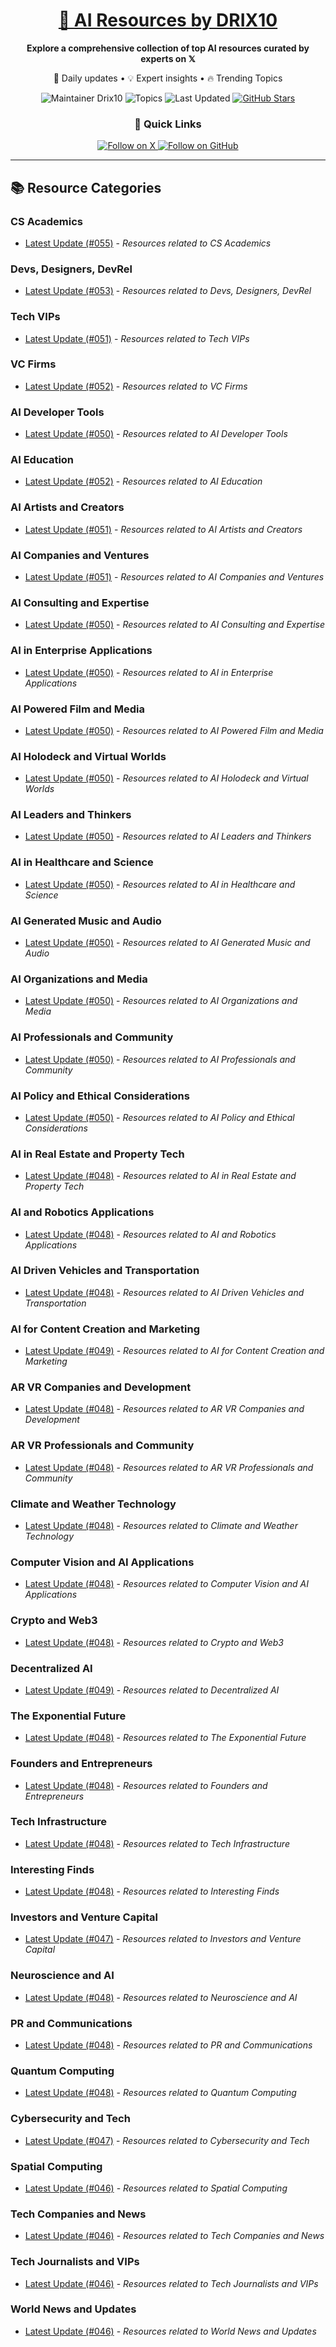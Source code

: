 
<div align="center">
  <h1><a href="https://x.com/DRIX_10_" target="_blank">🚀 AI Resources by DRIX10</a></h1>
  <p><strong>Explore a comprehensive collection of top AI resources curated by experts on 𝕏</strong></p>
  <p>🌟 Daily updates • 💡 Expert insights • 🔥 Trending Topics</p>

  <img src="https://img.shields.io/badge/Maintainer-Drix10-blue?style=for-the-badge" alt="Maintainer Drix10" />
  <img src="https://img.shields.io/badge/Topics-Everything%2C%20AI-red?style=for-the-badge" alt="Topics" />
  <img src="https://img.shields.io/github/last-commit/Drix10/ai-resources?style=for-the-badge&color=5D6D7E" alt="Last Updated" />
  <a href="https://github.com/Drix10/ai-resources"><img src="https://img.shields.io/github/stars/Drix10/ai-resources?style=for-the-badge&color=yellow" alt="GitHub Stars" /></a>

  <br>

  <h3>🌟 Quick Links</h3>
    <a href="https://x.com/DRIX_10_">
      <img src="https://img.shields.io/badge/Follow_on_𝕏-black?style=for-the-badge&logo=x&logoColor=white" alt="Follow on X" />
    </a>
    <a href="https://github.com/Drix10">
      <img src="https://img.shields.io/badge/Follow_on_GitHub-black?style=for-the-badge&logo=github&logoColor=white" alt="Follow on GitHub" />
    </a>
</div>

---

## 📚 Resource Categories

### CS Academics

*   [Latest Update (#055)](https://github.com/Drix10/ai-resources/blob/main/CS%20Academics/resources-055.md) - *Resources related to CS Academics*

### Devs, Designers, DevRel

*   [Latest Update (#053)](https://github.com/Drix10/ai-resources/blob/main/Devs%2C%20Designers%2C%20DevRel/resources-053.md) - *Resources related to Devs, Designers, DevRel*

### Tech VIPs

*   [Latest Update (#051)](https://github.com/Drix10/ai-resources/blob/main/Tech%20VIPs/resources-051.md) - *Resources related to Tech VIPs*

### VC Firms

*   [Latest Update (#052)](https://github.com/Drix10/ai-resources/blob/main/VC%20Firms/resources-052.md) - *Resources related to VC Firms*

### AI Developer Tools

*   [Latest Update (#050)](https://github.com/Drix10/ai-resources/blob/main/AI%20Developer%20Tools/resources-050.md) - *Resources related to AI Developer Tools*

### AI Education

*   [Latest Update (#052)](https://github.com/Drix10/ai-resources/blob/main/AI%20Education/resources-052.md) - *Resources related to AI Education*

### AI Artists and Creators

*   [Latest Update (#051)](https://github.com/Drix10/ai-resources/blob/main/AI%20Artists%20and%20Creators/resources-051.md) - *Resources related to AI Artists and Creators*

### AI Companies and Ventures

*   [Latest Update (#051)](https://github.com/Drix10/ai-resources/blob/main/AI%20Companies%20and%20Ventures/resources-051.md) - *Resources related to AI Companies and Ventures*

### AI Consulting and Expertise

*   [Latest Update (#050)](https://github.com/Drix10/ai-resources/blob/main/AI%20Consulting%20and%20Expertise/resources-050.md) - *Resources related to AI Consulting and Expertise*

### AI in Enterprise Applications

*   [Latest Update (#050)](https://github.com/Drix10/ai-resources/blob/main/AI%20in%20Enterprise%20Applications/resources-050.md) - *Resources related to AI in Enterprise Applications*

### AI Powered Film and Media

*   [Latest Update (#050)](https://github.com/Drix10/ai-resources/blob/main/AI%20Powered%20Film%20and%20Media/resources-050.md) - *Resources related to AI Powered Film and Media*

### AI Holodeck and Virtual Worlds

*   [Latest Update (#050)](https://github.com/Drix10/ai-resources/blob/main/AI%20Holodeck%20and%20Virtual%20Worlds/resources-050.md) - *Resources related to AI Holodeck and Virtual Worlds*

### AI Leaders and Thinkers

*   [Latest Update (#050)](https://github.com/Drix10/ai-resources/blob/main/AI%20Leaders%20and%20Thinkers/resources-050.md) - *Resources related to AI Leaders and Thinkers*

### AI in Healthcare and Science

*   [Latest Update (#050)](https://github.com/Drix10/ai-resources/blob/main/AI%20in%20Healthcare%20and%20Science/resources-050.md) - *Resources related to AI in Healthcare and Science*

### AI Generated Music and Audio

*   [Latest Update (#050)](https://github.com/Drix10/ai-resources/blob/main/AI%20Generated%20Music%20and%20Audio/resources-050.md) - *Resources related to AI Generated Music and Audio*

### AI Organizations and Media

*   [Latest Update (#050)](https://github.com/Drix10/ai-resources/blob/main/AI%20Organizations%20and%20Media/resources-050.md) - *Resources related to AI Organizations and Media*

### AI Professionals and Community

*   [Latest Update (#050)](https://github.com/Drix10/ai-resources/blob/main/AI%20Professionals%20and%20Community/resources-050.md) - *Resources related to AI Professionals and Community*

### AI Policy and Ethical Considerations

*   [Latest Update (#050)](https://github.com/Drix10/ai-resources/blob/main/AI%20Policy%20and%20Ethical%20Considerations/resources-050.md) - *Resources related to AI Policy and Ethical Considerations*

### AI in Real Estate and Property Tech

*   [Latest Update (#048)](https://github.com/Drix10/ai-resources/blob/main/AI%20in%20Real%20Estate%20and%20Property%20Tech/resources-048.md) - *Resources related to AI in Real Estate and Property Tech*

### AI and Robotics Applications

*   [Latest Update (#048)](https://github.com/Drix10/ai-resources/blob/main/AI%20and%20Robotics%20Applications/resources-048.md) - *Resources related to AI and Robotics Applications*

### AI Driven Vehicles and Transportation

*   [Latest Update (#048)](https://github.com/Drix10/ai-resources/blob/main/AI%20Driven%20Vehicles%20and%20Transportation/resources-048.md) - *Resources related to AI Driven Vehicles and Transportation*

### AI for Content Creation and Marketing

*   [Latest Update (#049)](https://github.com/Drix10/ai-resources/blob/main/AI%20for%20Content%20Creation%20and%20Marketing/resources-049.md) - *Resources related to AI for Content Creation and Marketing*

### AR VR Companies and Development

*   [Latest Update (#048)](https://github.com/Drix10/ai-resources/blob/main/AR%20VR%20Companies%20and%20Development/resources-048.md) - *Resources related to AR VR Companies and Development*

### AR VR Professionals and Community

*   [Latest Update (#048)](https://github.com/Drix10/ai-resources/blob/main/AR%20VR%20Professionals%20and%20Community/resources-048.md) - *Resources related to AR VR Professionals and Community*

### Climate and Weather Technology

*   [Latest Update (#048)](https://github.com/Drix10/ai-resources/blob/main/Climate%20and%20Weather%20Technology/resources-048.md) - *Resources related to Climate and Weather Technology*

### Computer Vision and AI Applications

*   [Latest Update (#048)](https://github.com/Drix10/ai-resources/blob/main/Computer%20Vision%20and%20AI%20Applications/resources-048.md) - *Resources related to Computer Vision and AI Applications*

### Crypto and Web3

*   [Latest Update (#048)](https://github.com/Drix10/ai-resources/blob/main/Crypto%20and%20Web3/resources-048.md) - *Resources related to Crypto and Web3*

### Decentralized AI

*   [Latest Update (#049)](https://github.com/Drix10/ai-resources/blob/main/Decentralized%20AI/resources-049.md) - *Resources related to Decentralized AI*

### The Exponential Future

*   [Latest Update (#048)](https://github.com/Drix10/ai-resources/blob/main/The%20Exponential%20Future/resources-048.md) - *Resources related to The Exponential Future*

### Founders and Entrepreneurs

*   [Latest Update (#048)](https://github.com/Drix10/ai-resources/blob/main/Founders%20and%20Entrepreneurs/resources-048.md) - *Resources related to Founders and Entrepreneurs*

### Tech Infrastructure

*   [Latest Update (#048)](https://github.com/Drix10/ai-resources/blob/main/Tech%20Infrastructure/resources-048.md) - *Resources related to Tech Infrastructure*

### Interesting Finds

*   [Latest Update (#048)](https://github.com/Drix10/ai-resources/blob/main/Interesting%20Finds/resources-048.md) - *Resources related to Interesting Finds*

### Investors and Venture Capital

*   [Latest Update (#047)](https://github.com/Drix10/ai-resources/blob/main/Investors%20and%20Venture%20Capital/resources-047.md) - *Resources related to Investors and Venture Capital*

### Neuroscience and AI

*   [Latest Update (#048)](https://github.com/Drix10/ai-resources/blob/main/Neuroscience%20and%20AI/resources-048.md) - *Resources related to Neuroscience and AI*

### PR and Communications

*   [Latest Update (#048)](https://github.com/Drix10/ai-resources/blob/main/PR%20and%20Communications/resources-048.md) - *Resources related to PR and Communications*

### Quantum Computing

*   [Latest Update (#048)](https://github.com/Drix10/ai-resources/blob/main/Quantum%20Computing/resources-048.md) - *Resources related to Quantum Computing*

### Cybersecurity and Tech

*   [Latest Update (#047)](https://github.com/Drix10/ai-resources/blob/main/Cybersecurity%20and%20Tech/resources-047.md) - *Resources related to Cybersecurity and Tech*

### Spatial Computing

*   [Latest Update (#046)](https://github.com/Drix10/ai-resources/blob/main/Spatial%20Computing/resources-046.md) - *Resources related to Spatial Computing*

### Tech Companies and News

*   [Latest Update (#046)](https://github.com/Drix10/ai-resources/blob/main/Tech%20Companies%20and%20News/resources-046.md) - *Resources related to Tech Companies and News*

### Tech Journalists and VIPs

*   [Latest Update (#046)](https://github.com/Drix10/ai-resources/blob/main/Tech%20Journalists%20and%20VIPs/resources-046.md) - *Resources related to Tech Journalists and VIPs*

### World News and Updates

*   [Latest Update (#046)](https://github.com/Drix10/ai-resources/blob/main/World%20News%20and%20Updates/resources-046.md) - *Resources related to World News and Updates*

